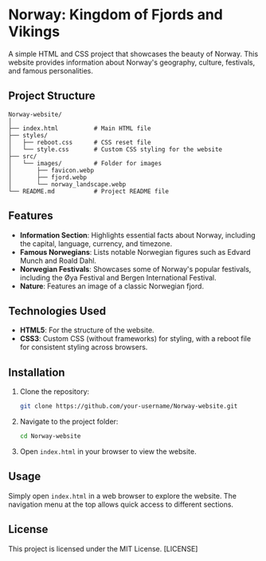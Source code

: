 # Norway: Kingdom of Fjords and Vikings

A simple HTML and CSS project that showcases the beauty of Norway. This website provides information about Norway's geography, culture, festivals, and famous personalities.

## Project Structure

```
Norway-website/
│
├── index.html          # Main HTML file
├── styles/
│   ├── reboot.css      # CSS reset file
│   └── style.css       # Custom CSS styling for the website
├── src/
│   └── images/         # Folder for images
│       ├── favicon.webp
│       ├── fjord.webp
│       └── norway_landscape.webp
└── README.md           # Project README file
```

## Features

- **Information Section**: Highlights essential facts about Norway, including the capital, language, currency, and timezone.
- **Famous Norwegians**: Lists notable Norwegian figures such as Edvard Munch and Roald Dahl.
- **Norwegian Festivals**: Showcases some of Norway's popular festivals, including the Øya Festival and Bergen International Festival.
- **Nature**: Features an image of a classic Norwegian fjord.

## Technologies Used

- **HTML5**: For the structure of the website.
- **CSS3**: Custom CSS (without frameworks) for styling, with a reboot file for consistent styling across browsers.

## Installation

1. Clone the repository:
   ```bash
   git clone https://github.com/your-username/Norway-website.git
   ```
2. Navigate to the project folder:
   ```bash
   cd Norway-website
   ```
3. Open `index.html` in your browser to view the website.

## Usage

Simply open `index.html` in a web browser to explore the website. The navigation menu at the top allows quick access to different sections.

## License

This project is licensed under the MIT License. [LICENSE]
